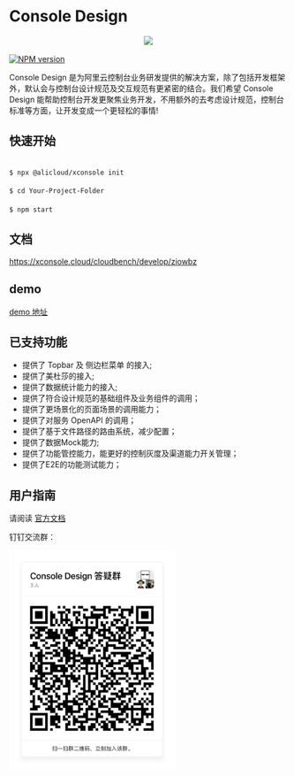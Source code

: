 # Console Design

<p align="center">
<a href=" https://www.alibabacloud.com"><img src="https://aliyunsdk-pages.alicdn.com/icons/AlibabaCloud.svg"></a>
</p>

[![NPM version][npm-image]][npm-url]

[npm-image]: https://img.shields.io/npm/v/@alicloud/xconsole.svg?style=flat-square
[npm-url]: https://npmjs.org/package/@alicloud/xconsole

Console Design 是为阿里云控制台业务研发提供的解决方案，除了包括开发框架外，默认会与控制台设计规范及交互规范有更紧密的结合。我们希望 Console Design 能帮助控制台开发更聚焦业务开发，不用额外的去考虑设计规范，控制台标准等方面，让开发变成一个更轻松的事情!

## 快速开始

```bash

$ npx @alicloud/xconsole init

$ cd Your-Project-Folder

$ npm start

```

## 文档

https://xconsole.cloud/cloudbench/develop/ziowbz

## demo

[demo 地址](https://xconsole.cloud/demo/overview)

## 已支持功能

- 提供了 Topbar 及 侧边栏菜单 的接入;
- 提供了美杜莎的接入;
- 提供了数据统计能力的接入;
- 提供了符合设计规范的基础组件及业务组件的调用；
- 提供了更场景化的页面场景的调用能力；
- 提供了对服务 OpenAPI 的调用；
- 提供了基于文件路径的路由系统，减少配置；
- 提供了数据Mock能力;
- 提供了功能管控能力，能更好的控制灰度及渠道能力开关管理；
- 提供了E2E的功能测试能力；

## 用户指南

请阅读 [官方文档](https://aliyun.github.io/alibabacloud-console-design/doc/quick-start)

钉钉交流群：

<img src="./docs/image/dingtalk-group.jpg" width=300 />
